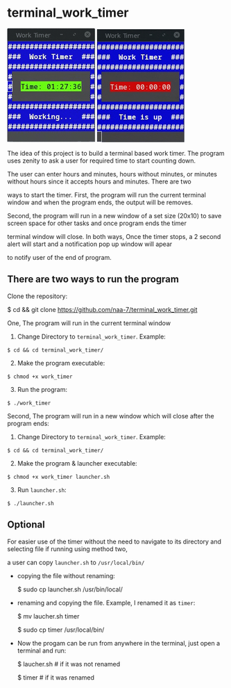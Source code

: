 # terminal_work_timer

![terminal_work_timer1](https://github.com/naa-7/bash_projects/blob/main/work_timer/timer_1.gif)
![terminal_work_timer2](https://github.com/naa-7/bash_projects/blob/main/work_timer/timer_2.gif)

The idea of this project is to build a terminal based work timer. The program uses zenity to ask a user for required time to start counting down. 

The user can enter hours and minutes, hours without minutes, or minutes without hours since it accepts hours and minutes. There are two 

ways to start the timer. First, the program will run the current terminal window and when the program ends, the output will be removes. 

Second, the program will run in a new window of a set size (20x10) to save screen space for other tasks and once program ends the timer 

terminal window will close. In both ways, Once the timer stops, a 2 second alert will start and a notification pop up window will apear 

to notify user of the end of program.



## There are two ways to run the program

 Clone the repository:
  
  $ cd && git clone https://github.com/naa-7/terminal_work_timer.git

 One, The program will run in the current terminal window

  1) Change Directory to `terminal_work_timer`. Example:

    $ cd && cd terminal_work_timer/

  2) Make the program executable:
    
    $ chmod +x work_timer

  3) Run the program:
 
    $ ./work_timer 


 Second, The program will run in a new window which will close after the program ends:
   
  1) Change Directory to `terminal_work_timer`. Example:

    $ cd && cd terminal_work_timer/

  2) Make the program & launcher executable:

    $ chmod +x work_timer launcher.sh

  3) Run `launcher.sh`:

    $ ./launcher.sh 


## Optional

 For easier use of the timer without the need to navigate to its directory and selecting file if running using method two,

 a user can copy `launcher.sh` to `/usr/local/bin/`

  - copying the file without renaming:
	
    $ sudo cp launcher.sh /usr/bin/local/

  - renaming and copying the file. Example, I renamed it as `timer`:

    $ mv laucher.sh timer

    $ sudo cp timer /usr/local/bin/

  - Now the progam can be run from anywhere in the terminal, just open a terminal and run:

    $ laucher.sh   # if it was not renamed

    $ timer        # if it was renamed
